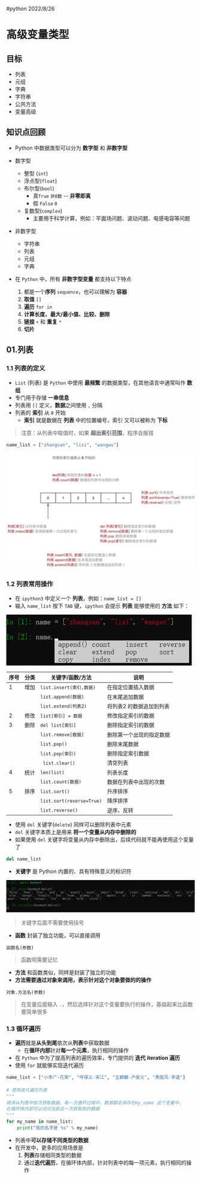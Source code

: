 #python 2022/8/26

# 高级变量类型

## 目标

- 列表
- 元组
- 字典
- 字符串
- 公共方法
- 变量高级

## 知识点回顾

- Python 中数据类型可以分为 **数字型** 和 **非数字型**
- 数字型
	- 整型 (`int`)
	- 浮点型(`float`)
	- 布尔型(`bool`)
		- 真`True` `非0数` -- **非零即真**
		- 假 `False` `0`
	- 复数型(`complex`)
		- 主要用于科学计算，例如：平面场问题、波动问题、电感电容等问题
- 非数字型
	- 字符串
	- 列表
	- 元组
	- 字典
- 在 `Python` 中，所有 **非数字型变量** 都支持以下特点

	1. 都是一个**序列** `sequence`，也可以理解为 **容器**
	2. **取值** `[]`
	3. **遍历**  `for in `
	4. **计算长度、最大/最小值、比较、删除**
	5. **链接** `+` 和 **重复** `*`
	6. **切片**

## 01.列表

### 1.1 列表的定义

- `List` (列表) 是 `Python` 中使用 **最频繁** 的数据类型，在其他语言中通常叫作 **数组**
- 专门用于存储 **一串信息**
- 列表用 `[]` 定义，**数据**之间使用 `,` 分隔
- 列表的 **索引** 从 `0` 开始
	- **索引** 就是数据在 **列表** 中的位置编号，索引 又可以被称为 **下标**

>注意：从列表中取值时，如果 **超出索引范围**，程序会报错

```python
name_list = ["zhangsan", "lisi", "wangwu"]
```

![列表](img/img6.jpg)

### 1.2 列表常用操作

- 在 `ipython3` 中定义一个 **列表**，例如：`name_list = []`
- 输入 `name_list` 按下 `TAB` 键，`ipython` 会提示 **列表** 能够使用的 **方法** 如下：

![列表方法](img/img7.png)

| 序号 | 分类 | 关键字/函数/方法        | 说明                     |
| ---- | ---- | ----------------------- | ------------------------ |
| 1    | 增加 | `list.insert(索引,数据)`  | 在指定位置插入数据       |
|      |      | `list.append(数据) `      | 在末尾追加数据           |
|      |      | `list.extend(列表2)`      | 将列表2 的数据追加到列表 |
| 2    | 修改 | `list[索引] = 数据`      | 修改指定索引的数据       |
| 3    | 删除 | `del list[索引]`          | 删除指定索引的数据       |
|      |      | `list.remove[数据]`      | 删除第一个出现的指定数据 |
|      |      | `list.pop()`          | 删除末尾数据             |
|      |      | `list.pop(索引)`         | 删除指定索引数据         |
|      |      |` list.clear()`          | 清空列表                 |
| 4    | 统计 | `len(list)`              | 列表长度                 |
|      |      | `list.count(数据)`      | 数据在列表中出现的次数   |
| 5    | 排序 | `list.sort()`            | 升序排序                 |
|      |      | `list.sort(reverse=True)` | 降序排序                 |
|      |      | `list.reverse()`        | 逆序、反转                         |

- 使用 `del` 关键字(`delete`) 同样可以删除列表中元素
- `del` 关键字本质上是用来 **将一个变量从内存中删除的**
- 如果使用 `del` 关键字将变量从内存中删除出，后续代码就不能再使用这个变量了

```python
del name_list
```

- **关键字** 是 Python 内置的、具有特殊意义的标识符

![Python内置关键字](img/img8.png)

>关键字后面不需要使用括号

- **函数** 封装了独立功能，可以直接调用

```
函数名(参数)
```

>函数明需要记忆

- **方法** 和函数类似，同样是封装了独立的功能
- **方法需要通过对象来调用，表示针对这个对象要做的的操作**

```
对象.方法名(参数)
```

>在变量后面输入 `.`，然后选择针对这个变量要执行的操作，基益起来比函数要简单很多

### 1.3 循环遍历

- **遍历**就是**从头到尾**依次从**列表**中获取数据
	- 在**循环内部**针对**每一个元素**，执行相同的操作
- 在 `Python` 中为了提高列表的遍历效率，专门提供的 **迭代 iteration 遍历**
- 使用 `for` 就能够实现迭代遍历

```python
name_list = ["小李广-花荣", "呼保义-宋江", "玉麒麟-卢俊义", "黑旋风-李逵"]

# 使用迭代遍历列表
"""
顺序从列表中依次获取数据，每一次循环过程中，数据都会保存在my_name 这个变量中，
在循环体内部可以访问当前这一次获取到的数据
"""
for my_name in name_list:
    print("我的名字是 %s" % my_name)
```

- 列表中**可以存储不同类型的数据**
- 在开发中，更多的应用场景是
	1. **列表**存储相同类型的数据
	2. 通过**迭代遍历**，在循环体内部，针对列表中的每一项元素，执行相同的操作
